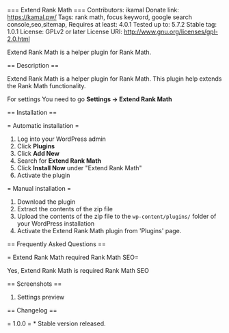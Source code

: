 === Extend Rank Math === Contributors: ikamal Donate link: https://kamal.pw/ Tags: rank math, focus keyword, google search console,seo,sitemap, Requires at least: 4.0.1 Tested up to: 5.7.2 Stable tag: 1.0.1 License: GPLv2 or later License URI: http://www.gnu.org/licenses/gpl-2.0.html

Extend Rank Math is a helper plugin for Rank Math.

== Description ==

Extend Rank Math is a helper plugin for Rank Math. This plugin help extends the Rank Math functionality.

For settings You need to go **Settings -\> Extend Rank Math**

== Installation ==

= Automatic installation =

1.  Log into your WordPress admin
2.  Click **Plugins**
3.  Click **Add New**
4.  Search for **Extend Rank Math**
5.  Click **Install Now** under "Extend Rank Math"
6.  Activate the plugin

= Manual installation =

1.  Download the plugin
2.  Extract the contents of the zip file
3.  Upload the contents of the zip file to the `wp-content/plugins/` folder of your WordPress installation
4.  Activate the Extend Rank Math plugin from 'Plugins' page.

== Frequently Asked Questions ==

= Extend Rank Math required Rank Math SEO=

Yes, Extend Rank Math is required Rank Math SEO

== Screenshots ==

1.  Settings preview

== Changelog ==

= 1.0.0 = \* Stable version released.
